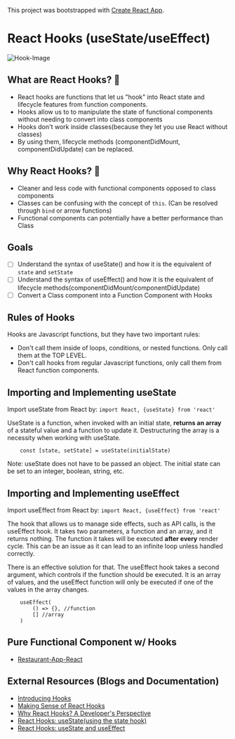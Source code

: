 This project was bootstrapped with [Create React App](https://github.com/facebook/create-react-app).

# React Hooks (useState/useEffect)

![Hook-Image](https://images.unsplash.com/photo-1541690090176-17d35a190b6c?ixlib=rb-1.2.1&ixid=eyJhcHBfaWQiOjEyMDd9&auto=format&fit=crop&w=1100&q=80)

## What are React Hooks? 🤔

- React hooks are functions that let us "hook" into React state and lifecycle features from function components.
- Hooks allow us to to manipulate the state of functional components without needing to convert into class components
- Hooks don't work inside classes(because they let you use React without classes)
- By using them, lifecycle methods (componentDidMount, componentDidUpdate) can be replaced.

## Why React Hooks? 🤨
- Cleaner and less code with functional components opposed to class components 
- Classes can be confusing with the concept of `this`. (Can be resolved through `bind` or arrow functions)
- Functional components can potentially have a better performance than Class 

## Goals
- [ ] Understand the syntax of useState() and how it is the equivalent of `state` and `setState`
- [ ] Understand the syntax of useEffect() and how it is the equivalent of lifecycle methods(componentDidMount/componentDidUpdate)
- [ ] Convert a Class component into a Function Component with Hooks

## Rules of Hooks
Hooks are Javascript functions, but they have two important rules:
- Don't call them inside of loops, conditions, or nested functions. Only call them at the TOP LEVEL.
- Don't call hooks from regular Javascript functions, only call them from React function components.

## Importing and Implementing useState 
Import useState from React by:
`import React, {useState} from 'react'`

UseState is a function, when invoked with an initial state, **returns an array** of a stateful value and a function to update it.
Destructuring the array is a necessity when working with useState.
```
    const [state, setState] = useState(initialState)
```

Note: useState does not have to be passed an object. The initial state can be set to an integer, boolean, string, etc.

## Importing and Implementing useEffect 
Import useEffect from React by:
`import React, {useEffect} from 'react'`

The hook that allows us to manage side effects, such as API calls, is the useEffect hook. It takes two parameters, a function and an array, and it returns nothing. The function it takes will be executed **after every** render cycle. This can be an issue as it can lead to an infinite loop unless handled correctly.

There is an effective solution for that. The useEffect hook takes a second argument, which controls if the function should be executed. It is an array of values, and the useEffect function will only be executed if one of the values in the array changes.

```
    useEffect(
        () => {}, //function
        [] //array
    )
```

## Pure Functional Component w/ Hooks
- [Restaurant-App-React](https://github.com/reireynoso/restaurant_app_react)

## External Resources (Blogs and Documentation)
- [Introducing Hooks](https://reactjs.org/docs/hooks-intro.html)
- [Making Sense of React Hooks](https://medium.com/@dan_abramov/making-sense-of-react-hooks-fdbde8803889)
- [Why React Hooks? A Developer's Perspective](https://hackernoon.com/why-react-hooks-a-developers-perspective-2aedb8511f38)
- [React Hooks: useState(using the state hook)](https://hackernoon.com/react-hooks-usestate-using-the-state-hook-89ec55b84f8c)
- [React Hooks: useState and useEffect](https://levelup.gitconnected.com/react-hooks-usestate-and-useeffect-2d0b870c654f)
